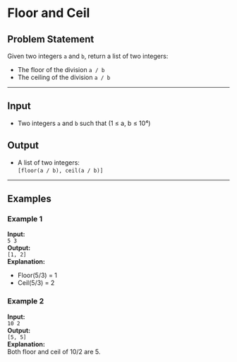 # Floor and Ceil

## Problem Statement

Given two integers `a` and `b`, return a list of two integers:
- The floor of the division `a / b`
- The ceiling of the division `a / b`

---

## Input

- Two integers `a` and `b` such that (1 ≤ a, b ≤ 10⁴)

## Output

- A list of two integers:  
  `[floor(a / b), ceil(a / b)]`

---

## Examples

### Example 1
**Input:**  
`5 3`  
**Output:**  
`[1, 2]`  
**Explanation:**  
- Floor(5/3) = 1  
- Ceil(5/3) = 2

### Example 2  
**Input:**  
`10 2`  
**Output:**  
`[5, 5]`  
**Explanation:**  
Both floor and ceil of 10/2 are 5.